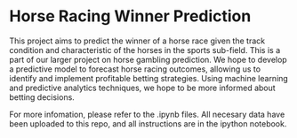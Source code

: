 # Horse Racing Winner Prediction

This project aims to predict the winner of a horse race given the track condition and characteristic of the horses in the sports sub-field. This is a part of our larger project on horse gambling prediction. We hope to develop a predictive model to forecast horse racing outcomes, allowing us to identify and implement profitable betting strategies. Using machine learning and predictive analytics techniques, we hope to be more informed about betting decisions.

For more infomation, please refer to the .ipynb files. All necesary data have been uploaded to this repo, and all instructions are in the ipython notebook.
